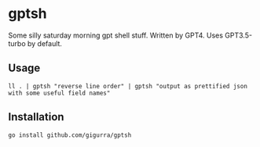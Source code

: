 # gptsh
Some silly saturday morning gpt shell stuff. Written by GPT4. Uses GPT3.5-turbo by default.

## Usage
```ll . | gptsh "reverse line order" | gptsh "output as prettified json with some useful field names"```

## Installation
```go install github.com/gigurra/gptsh```
